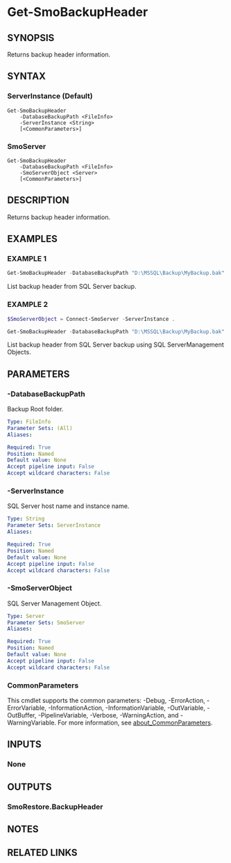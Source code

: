 ﻿---
external help file: SqlServerTools-help.xml
Module Name: SqlServerTools
online version:
schema: 2.0.0
---

# Get-SmoBackupHeader

## SYNOPSIS
Returns backup header information.

## SYNTAX

### ServerInstance (Default)
```
Get-SmoBackupHeader
	-DatabaseBackupPath <FileInfo>
	-ServerInstance <String>
	[<CommonParameters>]
```

### SmoServer
```
Get-SmoBackupHeader
	-DatabaseBackupPath <FileInfo>
	-SmoServerObject <Server>
	[<CommonParameters>]
```

## DESCRIPTION
Returns backup header information.

## EXAMPLES

### EXAMPLE 1
```powershell
Get-SmoBackupHeader -DatabaseBackupPath "D:\MSSQL\Backup\MyBackup.bak" -ServerInstance MySQLServer
```

List backup header from SQL Server backup.

### EXAMPLE 2
```powershell
$SmoServerObject = Connect-SmoServer -ServerInstance .

Get-SmoBackupHeader -DatabaseBackupPath "D:\MSSQL\Backup\MyBackup.bak" -SmoServerObject $SmoServerObject
```

List backup header from SQL Server backup using SQL ServerManagement Objects.

## PARAMETERS

### -DatabaseBackupPath
Backup Root folder.

```yaml
Type: FileInfo
Parameter Sets: (All)
Aliases:

Required: True
Position: Named
Default value: None
Accept pipeline input: False
Accept wildcard characters: False
```

### -ServerInstance
SQL Server host name and instance name.

```yaml
Type: String
Parameter Sets: ServerInstance
Aliases:

Required: True
Position: Named
Default value: None
Accept pipeline input: False
Accept wildcard characters: False
```

### -SmoServerObject
SQL Server Management Object.

```yaml
Type: Server
Parameter Sets: SmoServer
Aliases:

Required: True
Position: Named
Default value: None
Accept pipeline input: False
Accept wildcard characters: False
```

### CommonParameters
This cmdlet supports the common parameters: -Debug, -ErrorAction, -ErrorVariable, -InformationAction, -InformationVariable, -OutVariable, -OutBuffer, -PipelineVariable, -Verbose, -WarningAction, and -WarningVariable. For more information, see [about_CommonParameters](http://go.microsoft.com/fwlink/?LinkID=113216).

## INPUTS

### None

## OUTPUTS

### SmoRestore.BackupHeader

## NOTES

## RELATED LINKS
